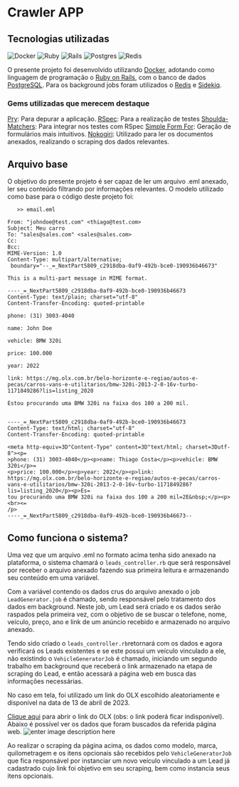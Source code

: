 # Crawler APP

## Tecnologias utilizadas
![Docker](https://img.shields.io/badge/docker-%230db7ed.svg?style=for-the-badge&logo=docker&logoColor=white)  ![Ruby](https://img.shields.io/badge/ruby-%23CC342D.svg?style=for-the-badge&logo=ruby&logoColor=white) ![Rails](https://img.shields.io/badge/rails-%23CC0000.svg?style=for-the-badge&logo=ruby-on-rails&logoColor=white) ![Postgres](https://img.shields.io/badge/postgres-%23316192.svg?style=for-the-badge&logo=postgresql&logoColor=white) ![Redis](https://img.shields.io/badge/redis-%23DD0031.svg?style=for-the-badge&logo=redis&logoColor=white)

O presente projeto foi desenvolvido utilizando [Docker](https://www.docker.com/), adotando como linguagem de programação o [Ruby on Rails](https://rubyonrails.org/), com o banco de dados [PostgreSQL](https://www.postgresql.org/). Para os background jobs foram utilizados o [Redis](https://redis.io/) e [Sidekiq](https://github.com/sidekiq/sidekiq). 

### Gems utilizadas que merecem destaque
[Pry](https://github.com/pry/pry):  Para depurar a aplicação. 
[RSpec](https://github.com/rspec/rspec-rails):  Para a realização de testes
[Shoulda-Matchers](https://github.com/thoughtbot/shoulda-matchers): Para integrar nos testes com RSpec
[Simple Form For](https://github.com/heartcombo/simple_form): Geração de formulários mais intuitivos. 
[Nokogiri](https://nokogiri.org/): Utilizado para ler os documentos anexados, realizando o scraping dos dados relevantes.

## Arquivo base
O objetivo do presente projeto é ser capaz de ler um arquivo .eml anexado, ler seu conteúdo filtrando por informações relevantes. O modelo utilizado como base para o código deste projeto foi:
	
`	>> email.eml`
	

    From: "johndoe@test.com" <thiago@test.com>
    Subject: Meu carro
    To: "sales@sales.com" <sales@sales.com>
    Cc: 
    Bcc: 
    MIME-Version: 1.0
    Content-Type: multipart/alternative;
     boundary="--_=_NextPart5809_c2918dba-0af9-492b-bce0-190936b46673"
    
    This is a multi-part message in MIME format.
    
    ----_=_NextPart5809_c2918dba-0af9-492b-bce0-190936b46673
    Content-Type: text/plain; charset="utf-8"
    Content-Transfer-Encoding: quoted-printable
    
    phone: (31) 3003-4040
    
    name: John Doe
    
    vehicle: BMW 320i
    
    price: 100.000
    
    year: 2022
    
    link: https://mg.olx.com.br/belo-horizonte-e-regiao/autos-e-pecas/carros-vans-e-utilitarios/bmw-320i-2013-2-0-16v-turbo-1171849286?lis=listing_2020
    
    Estou procurando uma BMW 320i na faixa dos 100 a 200 mil.
    
    
    ----_=_NextPart5809_c2918dba-0af9-492b-bce0-190936b46673
    Content-Type: text/html; charset="utf-8"
    Content-Transfer-Encoding: quoted-printable
    
    <meta http-equiv=3D"Content-Type" content=3D"text/html; charset=3Dutf-8"><p=
    >phone: (31) 3003-4040</p><p>name: Thiago Costa</p><p>vehicle: BMW 320i</p>=
    <p>price: 100.000</p><p>year: 2022</p><p>link: https://mg.olx.com.br/belo-horizonte-e-regiao/autos-e-pecas/carros-vans-e-utilitarios/bmw-320i-2013-2-0-16v-turbo-1171849286?lis=listing_2020</p><p>Es=
    tou procurando uma BMW 320i na faixa dos 100 a 200 mil=2E&nbsp;</p><p><br><=
    /p>
    ----_=_NextPart5809_c2918dba-0af9-492b-bce0-190936b46673--

## Como funciona o sistema?
Uma vez que um arquivo .eml no formato acima tenha sido anexado na plataforma, o sistema chamará o `leads_controller.rb` que será responsável por receber o arquivo anexado fazendo sua primeira leitura e armazenando seu conteúdo em uma variável. 

Com a variável contendo os dados crus do arquivo anexado o job `LeadGenerator.job` é chamado, sendo responsável pelo tratamento dos dados em background. Neste job, um Lead será criado e os dados serão raspados pela primeira vez, com o objetivo de se buscar o telefone, nome, veículo, preço, ano e link de um anúncio recebido e armazenado no arquivo anexado. 

Tendo sido criado o `leads_controller.rb`retornará com os dados e agora verificará os Leads existentes e se este possui um veículo vinculado a ele, não existindo o `VehicleGeneratorJob` é chamado, iniciando um segundo trabalho em background que receberá o link armazenado na etapa de scraping do Lead, e então acessará a página web em busca das informações necessárias. 

No caso em tela, foi utilizado um link do OLX escolhido aleatoriamente e disponível na data de 13 de abril de 2023.

[Clique aqui](https://mg.olx.com.br/belo-horizonte-e-regiao/autos-e-pecas/carros-vans-e-utilitarios/bmw-320i-2013-2-0-16v-turbo-1171849286?lis=listing_2020) para abrir o link do OLX (obs: o link poderá ficar indisponível). Abaixo é possível ver os dados que foram buscados da referida página web.
![enter image description here](https://res.cloudinary.com/dloadb2bx/image/upload/v1681407640/scrap1_xadsj0.png)

Ao realizar o scraping da página acima, os dados como modelo, marca, quilometragem e os itens opcionais são recebidos pelo `VehicleGeneratorJob` que fica responsável por instanciar um novo veículo vinculado a um Lead já cadastrado cujo link foi objetivo em seu scraping, bem como instancia seus itens opcionais. 
